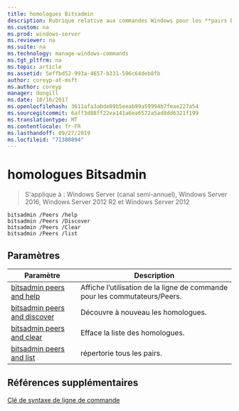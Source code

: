 ```yaml
---
title: homologues Bitsadmin
description: Rubrique relative aux commandes Windows pour les **pairs Bitsadmin** -liste des commutateurs **pairs** .
ms.custom: na
ms.prod: windows-server
ms.reviewer: na
ms.suite: na
ms.technology: manage-windows-commands
ms.tgt_pltfrm: na
ms.topic: article
ms.assetid: 5effbd52-993a-4657-b331-596c64deb8fb
author: coreyp-at-msft
ms.author: coreyp
manager: dongill
ms.date: 10/16/2017
ms.openlocfilehash: 3611afa3abde89b5eeab99a59994b7feae227a54
ms.sourcegitcommit: 6aff3d88ff22ea141a6ea6572a5ad8dd6321f199
ms.translationtype: MT
ms.contentlocale: fr-FR
ms.lasthandoff: 09/27/2019
ms.locfileid: "71380894"
---
```

# <a name="bitsadmin-peers"></a>homologues Bitsadmin

>S'applique à : Windows Server (canal semi-annuel), Windows Server 2016, Windows Server 2012 R2 et Windows Server 2012

```
bitsadmin /Peers /help
bitsadmin /Peers /Discover
bitsadmin /Peers /Clear
bitsadmin /Peers /list
```
## <a name="parameters"></a>Paramètres
|Paramètre|Description|
|-------|--------|
|[bitsadmin peers and help](bitsadmin-peers-and-help.md)|Affiche l’utilisation de la ligne de commande pour les commutateurs/Peers.|
|[bitsadmin peers and discover](bitsadmin-peers-and-discover.md)|Découvre à nouveau les homologues.|
|[bitsadmin peers and clear](bitsadmin-peers-and-clear.md)|Efface la liste des homologues.|
|[bitsadmin peers and list](bitsadmin-peers-and-list.md)|répertorie tous les pairs.|
## <a name="additional-references"></a>Références supplémentaires
[Clé de syntaxe de ligne de commande](command-line-syntax-key.md)
